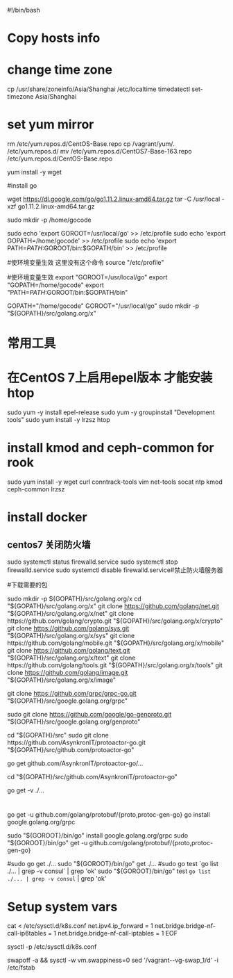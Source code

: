 
#!/bin/bash

# Copy hosts info


# change time zone
cp /usr/share/zoneinfo/Asia/Shanghai /etc/localtime
timedatectl set-timezone Asia/Shanghai
# set yum mirror
rm /etc/yum.repos.d/CentOS-Base.repo
cp /vagrant/yum/*.* /etc/yum.repos.d/
mv /etc/yum.repos.d/CentOS7-Base-163.repo /etc/yum.repos.d/CentOS-Base.repo

yum install -y wget

#install go 

wget https://dl.google.com/go/go1.11.2.linux-amd64.tar.gz
tar -C /usr/local -xzf go1.11.2.linux-amd64.tar.gz

sudo mkdir -p /home/gocode

sudo echo 'export GOROOT=/usr/local/go' >> /etc/profile
sudo echo 'export GOPATH=/home/gocode' >> /etc/profile
sudo echo 'export PATH=$PATH:$GOROOT/bin:$GOPATH/bin' >> /etc/profile


#使环境变量生效 这里没有这个命令
source "/etc/profile"

#使环境变量生效
export "GOROOT=/usr/local/go"
export "GOPATH=/home/gocode"
export "PATH=$PATH:$GOROOT/bin:$GOPATH/bin"

GOPATH="/home/gocode"
GOROOT="/usr/local/go"
sudo mkdir -p "${GOPATH}/src/golang.org/x"



# 常用工具
# 在CentOS 7上启用epel版本 才能安装 htop 
sudo yum -y install epel-release
sudo yum -y groupinstall "Development tools"
sudo yum install -y lrzsz htop


# install  kmod and ceph-common for rook
sudo yum install -y wget curl conntrack-tools vim net-tools socat ntp kmod ceph-common lrzsz


# install docker








## centos7 关闭防火墙
sudo systemctl status firewalld.service
sudo systemctl stop firewalld.service
sudo systemctl disable firewalld.service#禁止防火墙服务器

#下载需要的包

sudo mkdir -p ${GOPATH}/src/golang.org/x
cd "${GOPATH}/src/golang.org/x"
git clone https://github.com/golang/net.git "${GOPATH}/src/golang.org/x/net"
git clone https://github.com/golang/crypto.git "${GOPATH}/src/golang.org/x/crypto"
git clone https://github.com/golang/sys.git "${GOPATH}/src/golang.org/x/sys"
git clone https://github.com/golang/mobile.git "${GOPATH}/src/golang.org/x/mobile"
git clone https://github.com/golang/text.git "${GOPATH}/src/golang.org/x/text"
git clone https://github.com/golang/tools.git "${GOPATH}/src/golang.org/x/tools"
git clone https://github.com/golang/image.git "${GOPATH}/src/golang.org/x/image"

git clone https://github.com/grpc/grpc-go.git "${GOPATH}/src/google.golang.org/grpc"


sudo git clone https://github.com/google/go-genproto.git "${GOPATH}/src/google.golang.org/genproto"

cd "${GOPATH}/src"
sudo git clone https://github.com/AsynkronIT/protoactor-go.git "${GOPATH}/src/github.com/protoactor-go"

go get github.com/AsynkronIT/protoactor-go/...

cd "${GOPATH}/src/github.com/AsynkronIT/protoactor-go"

go get -v ./...

#
go get -u github.com/golang/protobuf/{proto,protoc-gen-go}
go install google.golang.org/grpc

sudo "${GOROOT}/bin/go" install google.golang.org/grpc
sudo "${GOROOT}/bin/go" get -u github.com/golang/protobuf/{proto,protoc-gen-go}

#sudo go get ./...
sudo "${GOROOT}/bin/go" get ./...
#sudo go test `go list ./... | grep -v consul` | grep 'ok' 
sudo "${GOROOT}/bin/go" test `go list ./... | grep -v consul` | grep 'ok' 

# Setup system vars
cat <<EOF > /etc/sysctl.d/k8s.conf
net.ipv4.ip_forward = 1
net.bridge.bridge-nf-call-ip6tables = 1
net.bridge.bridge-nf-call-iptables = 1
EOF

sysctl -p /etc/sysctl.d/k8s.conf

swapoff -a && sysctl -w vm.swappiness=0
sed '/vagrant--vg-swap_1/d' -i  /etc/fstab
<!--stackedit_data:
eyJoaXN0b3J5IjpbLTE3Mzk5NTQzODYsLTQyNTE5ODY4OSwxNz
A4MTE2MzUzLDQ2MTMzNjc0OCwtMTI4MTc1MjU0NCwtNjk1MDA4
Mjg3LC0yMzMxOTg4MjcsMzg5NjAxNTQ1XX0=
-->